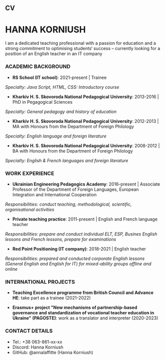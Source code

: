 ## CV

# **HANNA KORNIUSH**

I am a dedicated teaching professional with a passion for education and a strong commitment to optimising students‘ success – currently looking for a position of an English teacher in an IT company 



### ACADEMIC BACKGROUND

- **RS School (IT school)**: 2021-present | Trainee

*Specialty: Java Script, HTML, CSS: Introductory course*

- **Kharkiv H. S. Skovoroda National Pedagogical University**: 2013-2016 | PhD in Pegagogical Sciences  

*Specialty: General pedagogy and history of education*

- **Kharkiv H. S. Skovoroda National Pedagogical University**: 2012-2013 | MA with Honours from the Department of Foreign Philology 

*Specialty: English language and foreign literature*

- **Kharkiv H. S. Skovoroda National Pedagogical University**: 2008-2012 | BA with Honours from the Department of Foreign Philology

*Specialty: English & French languages and foreign literature*



### WORK EXPERIENCE

- **Ukrainian Engineering Pedagogics Academy**: 2016-present | Associate Professor of the Department of Foreign Languages, European Integration and International Cooperation

*Responsibilities: conduct teaching, methodological, scientific, organisational activities*

- **Private teaching practice**: 2011-present | English and French language teacher 

*Responsibilities: prepare and conduct individual ELT, ESP, Busines English lessons and French lessons, prepare for examinations*

- **Red Point Positioning (IT company)**: 2018-2021 | English teacher 

*Responsibilities: prepared and conducted corporate English lessons (General English and English for IT) for mixed-ability groups offline and online*



### INTERNATIONAL PROJECTS

- **Teaching Excellence programme from British Council and Advance HE**: take part as a trainee (2021-2022)

- **Erasmus+ project "New mechanisms of partnership-based governance and standardization of vocational teacher education in Ukraine" (PAGOSTE)**: work as a translator and interpreter (2020-2023)



### CONTACT DETAILS

- Tel.: +38 063-861-xx-xx
- Discord: Hanna Korniush 
- GitHub: @annalaffitte (Hanna Korniush)
